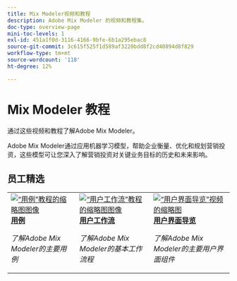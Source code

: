 ```yaml
---
title: Mix Modeler视频和教程
description: Adobe Mix Modeler 的视频和教程集。
doc-type: overview-page
mini-toc-levels: 1
exl-id: 451a1f0d-3116-4166-9bfe-6b1a295ebac8
source-git-commit: 3c615f525f1d589af3220bdd8f2cd40894d8f829
workflow-type: tm+mt
source-wordcount: '118'
ht-degree: 12%

---
```


# Mix Modeler 教程

通过这些视频和教程了解Adobe Mix Modeler。

Adobe Mix Modeler通过应用机器学习模型，帮助企业衡量、优化和规划营销投资，这些模型可让您深入了解营销投资对关键业务目标的历史和未来影响。


<div id="recs-overview-body-1"></div>
<div id="recs-overview-body-2"></div>
<div id="recs-overview-body-3"></div>
<div id="recs-overview-body-4"></div>
<div id="recs-overview-body-5"></div>
<div id="recs-overview-body-6"></div>

## 员工精选

<div id="staff-picks-section">
<table style="margin-top: 0 !important">
<tr>
  <td>
    <a href="intro/use-cases.md">
      <img alt="“用例”教程的缩略图图像" src="https://video.tv.adobe.com/v/3424857?format=jpeg" />
    </a>
    <div>
      <a href="intro/use-cases.md">
    <strong>用例</strong>
    </a>
    </div>
    <p>
    <em>了解Adobe Mix Modeler的主要用例</em>
    <p>
  </td>
  <td>
    <a href="intro/user-workflow.md">
      <img alt="“用户工作流”教程的缩略图图像" src="https://video.tv.adobe.com/v/3424854?format=jpeg" />
    </a>
    <div>
      <a href="intro/user-workflow.md">
    <strong>用户工作流</strong>
    </a>
    </div>
    <p>
    <em>了解Adobe Mix Modeler的基本工作流程</em>
    <p>
  </td>
  <td>
    <a href="intro/user-interface-tour.md">
      <img alt="“用户界面导览”视频的缩略图" src="https://video.tv.adobe.com/v/3424851?format=jpeg" />
    </a>
    <div>
      <a href="intro/user-interface-tour.md">
    <strong>用户界面导览</strong>
    </a>
    </div>
    <p>
    <em>了解Adobe Mix Modeler的主要用户界面组件</em>
    <p>
  </td>
</tr>
</table>

</div>
